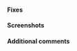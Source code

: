#### Fixes 

<Description of the issue this PR fixes>

#### Screenshots 


#### Additional comments 